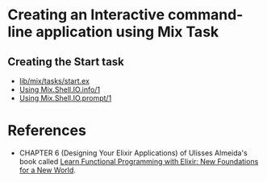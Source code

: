 # Creating an Interactive command-line application using Mix Task

## Creating the Start task

- [lib/mix/tasks/start.ex](https://media.pragprog.com/titles/cdc-elixir/code/design_your_application/tutorial/0/dungeon_crawl/lib/mix/tasks/start.ex)
- [Using Mix.Shell.IO.info/1](http://media.pragprog.com/titles/cdc-elixir/code/design_your_application/tutorial/0/dungeon_crawl/lib/dungeon_crawl/cli/main.ex)
- [Using Mix.Shell.IO.prompt/1](http://media.pragprog.com/titles/cdc-elixir/code/design_your_application/tutorial/1/dungeon_crawl/lib/dungeon_crawl/cli/main.ex) 


# References  
  - CHAPTER 6 (Designing Your Elixir Applications) of  Ulisses Almeida's book called [Learn Functional Programming with Elixir: New Foundations for a New World](http://bit.ly/ulisseslearningelixir).
